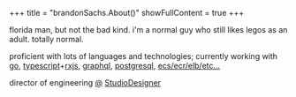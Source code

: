 +++
title = "brandonSachs.About()"
showFullContent = true
+++

florida man, but not the bad kind. i'm a normal guy who still likes legos as an adult. totally normal.


proficient with lots of languages and technologies; currently working with [go](https://go.dev), [typescript](https://www.typescriptlang.org)+[rxjs](https://rxjs.dev), [graphql](https://graphql.org), [postgresql](https://www.postgresql.org), [ecs/ecr/elb/etc...](https://aws.amazon.com/)

director of engineering [@](https://twitter.com/_studiodesigne) [StudioDesigner](https://www.studiodesigner.com)